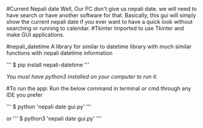 #Current Nepali date
Well, Our PC don't give us nepali date. we will need to have search or have another software for that.
Basically, this gui will simply show the current nepali date if you ever want to have a quick look without searching or running to calendar.
#Tkinter
Imported to use Tkinter and make GUI applications.

#nepali_datetime
A library for similar to datetime library with much similar functions with nepali datetime information

''' $ pip install nepali-datetime '''

*You must have python3 installed on your computer to run it.*

#To run the app:
Run the below command in terminal or cmd through any IDE you prefer

''' $ python 'nepali date gui.py' '''

or 
''' $ python3 'nepali date gui.py' '''
